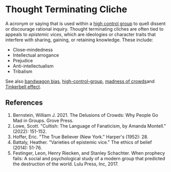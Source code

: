# Thought Terminating Cliche
A acronym or saying that is used within a [high control group](high-control-group.md) to quell dissent or discourage rational inquiry. Thought terminating cliches are often tied to appeals to *epistemic vices*, which are ideologies or character traits that interfere with sharing, gaining, or retaining knowledge. These include:

* Close-mindedness
* Intellectual arrogance
* Prejudice
* Anti-intellectualism
* Tribalism

See also [bandwagon bias](bandwagon-bias.md), [high-control-group](high-control-group.md), [madness of crowds](madness-crowds.md)and [Tinkerbell effect](tinkerbell-effect.md).

## References
1. Bernstein, William J. 2021. The Delusions of Crowds: Why People Go Mad in Groups. Grove Press.
1. Lowe, Scott. "Cultish: The Language of Fanaticism, by Amanda Montell." (2022): 151-152.
1. Hoffer, Eric. "The True Believer (New York." Harper's (1952): 28.
1. Battaly, Heather. "Varieties of epistemic vice." The ethics of belief (2014): 51-76.
1. Festinger, Leon, Henry Riecken, and Stanley Schachter. When prophecy fails: A social and psychological study of a modern group that predicted the destruction of the world. Lulu Press, Inc, 2017.